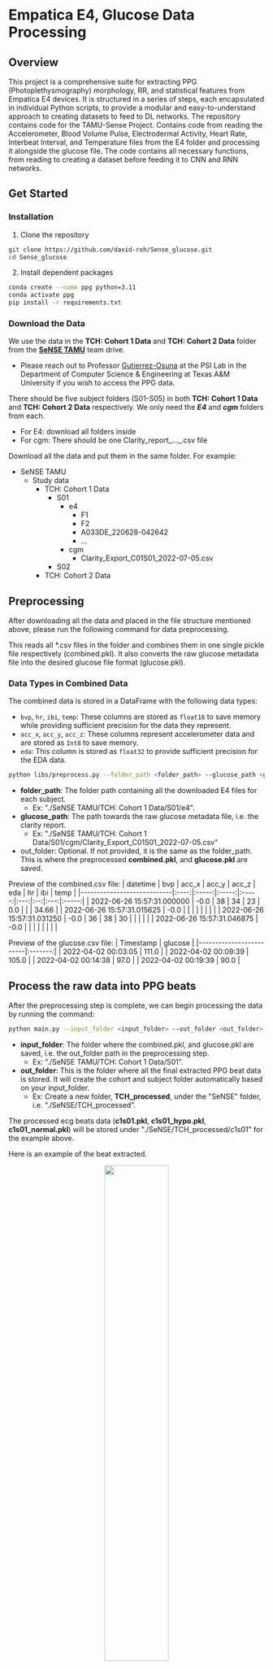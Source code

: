 # Empatica E4, Glucose Data Processing

## Overview
This project is a comprehensive suite for extracting PPG (Photoplethysmography) morphology, RR, and statistical features from Empatica E4 devices. It is structured in a series of steps, each encapsulated in individual Python scripts, to provide a modular and easy-to-understand approach to creating datasets to feed to DL networks. The repository contains code for the TAMU-Sense Project. Contains code from reading the Accelerometer, Blood Volume Pulse, Electrodermal Activity, Heart Rate, Interbeat Interval, and Temperature files from the E4 folder and processing it alongside the glucose file. The code contains all necessary functions, from reading to creating a dataset before feeding it to CNN and RNN networks.

<!-- Here is a more detailed explanation: [slides](https://docs.google.com/presentation/d/1R43jRwrjQzGUOc0ZKuudR8Fe8kVUYRlM1KOL7imoOhY/edit?usp=sharing) -->

## Get Started
### Installation
1. Clone the repository
```bash
git clone https://github.com/david-roh/Sense_glucose.git
cd Sense_glucose
```
2. Install dependent packages
```bash
conda create --name ppg python=3.11
conda activate ppg
pip install -r requirements.txt
```
### Download the Data
We use the data in the **TCH: Cohort 1 Data** and **TCH: Cohort 2 Data** folder from the **[SeNSE TAMU](https://drive.google.com/drive/folders/1Pts4PLTFIYqpPU53k8ZE4H-J4zZNH-WY?usp=drive_link)** team drive.
* Please reach out to Professor [Gutierrez-Osuna](mailto:rgutier@cse.tamu.edu) at the PSI Lab in the Department of Computer Science & Engineering at Texas A&M University if you wish to access the PPG data.

There should be five subject folders (S01-S05) in both **TCH: Cohort 1 Data** and **TCH: Cohort 2 Data** respectively. We only need the ***E4*** and ***cgm*** folders from each.
* For E4: download all folders inside
* For cgm: There should be one Clarity_report_..._.csv file

Download all the data and put them in the same folder. For example:

- SeNSE TAMU
  - Study data
    - TCH: Cohort 1 Data
      - S01
        - e4
          - F1
          - F2
          - A033DE_220628-042642
          - ...
        - cgm
          - Clarity_Export_C01S01_2022-07-05.csv
      - S02
    - TCH: Cohort 2 Data

## Preprocessing
After downloading all the data and placed in the file structure mentioned above, please run the following command for data preprocessing.

This reads all \*.csv files in the folder and combines them in one single pickle file respectively (combined.pkl). It also converts the raw glucose metadata file into the desired glucose file format (glucose.pkl).

### Data Types in Combined Data
The combined data is stored in a DataFrame with the following data types:

- `bvp`, `hr`, `ibi`, `temp`: These columns are stored as `float16` to save memory while providing sufficient precision for the data they represent.
- `acc_x`, `acc_y`, `acc_z`: These columns represent accelerometer data and are stored as `Int8` to save memory.
- `eda`: This column is stored as `float32` to provide sufficient precision for the EDA data.

```bash
python libs/preprocess.py --folder_path <folder_path> --glucose_path <glucose_path>
```
- **folder_path**: The folder path containing all the downloaded E4 files for each subject. 
    - Ex: "./SeNSE TAMU/TCH: Cohort 1 Data/S01/e4".
- **glucose_path**: The path towards the raw glucose metadata file, i.e. the clarity report. 
    - Ex: "./SeNSE TAMU/TCH: Cohort 1 Data/S01/cgm/Clarity_Export_C01S01_2022-07-05.csv"
- out_folder: Optional. If not provided, it is the same as the folder_path. This is where the preprocessed **combined.pkl**, and **glucose.pkl** are saved.

Preview of the combined.csv file:
| datetime                   | bvp  | acc_x | acc_y | acc_z | eda | hr | ibi | temp  |
|----------------------------|:----:|:-----:|:-----:|:-----:|:---:|:--:|:---:|:-----:|
| 2022-06-26 15:57:31.000000 | -0.0 | 38    | 34    | 23    | 0.0 |    |     | 34.66 |
| 2022-06-26 15:57:31.015625 | -0.0 |       |       |       |     |    |     |       |
| 2022-06-26 15:57:31.031250 | -0.0 | 36    | 38    | 30    |     |    |     |       |
| 2022-06-26 15:57:31.046875 | -0.0 |       |       |       |     |    |     |       |

Preview of the glucose.csv file:
| Timestamp               | glucose |
|-------------------------|:-------:|
| 2022-04-02 00:03:05     | 111.0   |
| 2022-04-02 00:09:39     | 105.0   |
| 2022-04-02 00:14:38     | 97.0    |
| 2022-04-02 00:19:39     | 90.0    |



## Process the raw data into PPG beats 
After the preprocessing step is complete, we can begin processing the data by running the command:

```bash
python main.py --input_folder <input_folder> --out_folder <out_folder>
```
- **input_folder**: The folder where the combined.pkl, and glucose.pkl are saved, i.e. the out_folder path in the preprocessing step.
    - Ex: “./SeNSE TAMU/TCH: Cohort 1 Data/S01”.
- **out_folder**: This is the folder where all the final extracted PPG beat data is stored. It will create the cohort and subject folder automatically based on your input_folder.
    - Ex: Create a new folder, **TCH_processed**, under the "SeNSE" folder, i.e. “./SeNSE/TCH_processed”.

The processed ecg beats data (**c1s01.pkl**, **c1s01_hypo.pkl**, **c1s01_normal.pkl**) will be stored under "./SeNSE/TCH_processed/c1s01" for the example above.

Here is an example of the beat extracted.
<p align="center">
    <img src="https://github.com/kathanvyas/Sense_glucose/assets/32810188/7a58b591-615a-4440-90b7-f420e8f40ef1"  width="50%">
</p>

## R peak alignments
We also provide the script for aligning the R peak for all the PPG data.

Run the following command for alignment:
```
python alignment.py --ppg <ppg_file> --all_ppg <all_ppg_folder> --r_peak_pos <target_r_peak_pos> --out_folder <out_folder>
```
- **ppg_file**: The file of the processed PPG beats (from the previous section)
    - Ex: “./SeNSE TAMU/TCH: Cohort 1 Data/S01”.
- **all_ppg_folder**: The folder storing all the processed PPG beats files
    - Ex: "./SeNSE/TCH_processed"
- **target_r_peak_pos**: The position where the aligned R peak should be. If not provided, it will be calculated from the average among all the processed data.
    - Ex: 59 (Mean: 59.41, Std: 14.82 from all the processed ecg data)
- **out_folder**: This is the folder where all the final aligned PPG beat data is stored.
    - Ex: “./SeNSE/TCH_aligned”.

Here are the aligned results:
- Before alignment vs Post Alignment
<p align="center">
    <img src="https://github.com/kathanvyas/Zephyr-BioHArness-Data_Preprocess/assets/32810188/025f1d56-61ef-4c52-9f5f-d213b629cd50"  width="50%">
</p>

- All aligned PPG data
<p align="center">
    <img src="https://github.com/kathanvyas/Zephyr-BioHArness-Data_Preprocess/assets/32810188/660a9e0f-f803-4aa5-a754-91d4c969557f"  width="50%">
</p>

